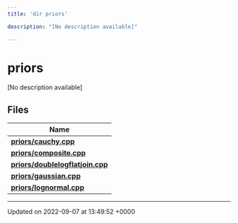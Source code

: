 ```yaml
---
title: 'dir priors'

description: "[No description available]"

---
```


# priors



[No description available]

## Files

| Name           |
| -------------- |
| **[priors/cauchy.cpp](/documentation/code/files/cauchy_8cpp/#file-cauchycpp)**  |
| **[priors/composite.cpp](/documentation/code/files/composite_8cpp/#file-compositecpp)**  |
| **[priors/doublelogflatjoin.cpp](/documentation/code/files/doublelogflatjoin_8cpp/#file-doublelogflatjoincpp)**  |
| **[priors/gaussian.cpp](/documentation/code/files/gaussian_8cpp/#file-gaussiancpp)**  |
| **[priors/lognormal.cpp](/documentation/code/files/lognormal_8cpp/#file-lognormalcpp)**  |






-------------------------------

Updated on 2022-09-07 at 13:49:52 +0000
